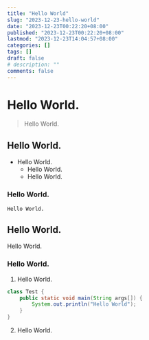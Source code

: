 ```yaml
---
title: "Hello World"
slug: "2023-12-23-hello-world"
date: "2023-12-23T00:22:20+08:00"
published: "2023-12-23T00:22:20+08:00"
lastmod: "2023-12-23T14:04:57+08:00"
categories: []
tags: []
draft: false
# description: ""
comments: false
---
```


# Hello World.
> Hello World.
## Hello World.
- Hello World.
    - Hello World.
    - Hello World.
### Hello World.
`Hello World.`

## Hello World.
Hello World.
### Hello World.
1. Hello World.
```java
class Test {
    public static void main(String args[]) {
        System.out.println("Hello World");
    }
}
```
2. Hello World.

